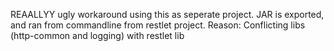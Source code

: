 REAALLYY ugly workaround using this as seperate project. JAR is exported, and ran from commandline from restlet project. 
Reason: Conflicting libs (http-common and logging) with restlet lib
